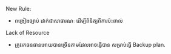 New Rule:
- ពង្រៀងច្បាប់ ដាក់ជាសាធារណៈ ដើម្បីពិនិត្យពីការប៉ះពាល់

Lack of Resource 
- ត្រូវរកធនធានអោយបានច្រើនតាមដែលអាចធ្វើបាន សម្រាប់ធ្វើ Backup plan.